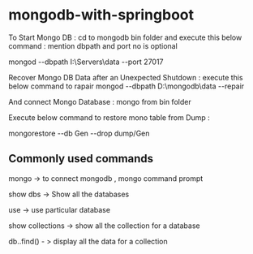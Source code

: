 # mongodb-with-springboot

To Start Mongo DB : cd to mongodb bin folder and execute this below command : mention dbpath and port no is optional

mongod --dbpath I:\Servers\data --port 27017

Recover Mongo DB  Data after an Unexpected Shutdown : execute this below command to rapair
mongod --dbpath D:\mongodb\data --repair

And connect Mongo Database : mongo from bin folder

Execute below command to restore mono table from Dump :

mongorestore --db Gen --drop dump/Gen

## Commonly used commands
mongo -> to connect mongodb , mongo command prompt 

show dbs  -> Show all the databases

use <database-name> -> use particular database

show collections  -> show all the collection for a database

db.<collection-name>.find() - > display all the data for a collection

